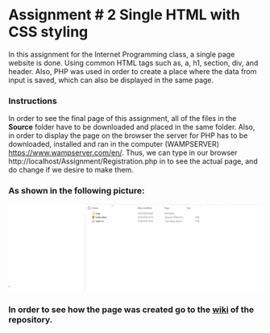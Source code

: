 # Assignment # 2   Single HTML with CSS styling

In this assignment for the Internet Programming class, a single page website is done. Using common HTML tags such as, a, h1, section, div, and header. Also, PHP was used in order to create a place where the data from input is saved, which can also be displayed in the same page.
### Instructions
In order to see the final page of this assignment, all of the files in the **Source** folder have to be downloaded and placed in the same folder. Also, in order to display the page on the browser the server for PHP has to be downloaded, installed and ran in the computer (WAMPSERVER) https://www.wampserver.com/en/. Thus, we can type in our browser http://localhost/Assignment/Registration.php in to see the actual page, and do change if we desire to make them.

### As shown in the following picture:

![FilesScreenShot](https://github.com/SebaSCF/Internet-Programming/blob/master/Assignment%231/Documentation/Screenshots/ScreenshotFiles.jpg?raw=true)

### In order to see how the page was created go to the [wiki](https://github.com/SebaSCF/Internet-Programming/wiki/Assignment-%23-2---Single-PHP-page-with-MySQL-connectivity,-in-order-to-input,-store-and-display-data.) of the repository.
